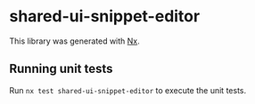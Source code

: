 # shared-ui-snippet-editor

This library was generated with [Nx](https://nx.dev).

## Running unit tests

Run `nx test shared-ui-snippet-editor` to execute the unit tests.
